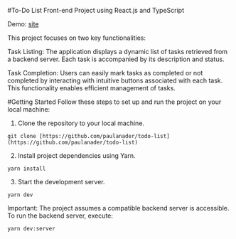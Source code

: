 #To-Do List Front-end Project using React.js and TypeScript

Demo: [site](https://paula-nader-todo-list.netlify.app/)

This project focuses on two key functionalities:

Task Listing: The application displays a dynamic list of tasks retrieved from a backend server. Each task is accompanied by its description and status.

Task Completion: Users can easily mark tasks as completed or not completed by interacting with intuitive buttons associated with each task. This functionality enables efficient management of tasks.

#Getting Started
Follow these steps to set up and run the project on your local machine:

1. Clone the repository to your local machine.

`git clone [https://github.com/paulanader/todo-list](https://github.com/paulanader/todo-list)`

2. Install project dependencies using Yarn.

`yarn install`

3. Start the development server.

`yarn dev`

Important: The project assumes a compatible backend server is accessible. To run the backend server, execute:

`yarn dev:server`
